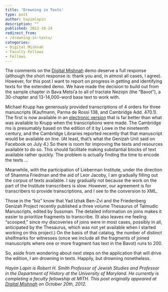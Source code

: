 ```yaml
---
title: 'Drowning in Texts'
type: post
author: hayimlapin
description: ""
published: 2012-10-24
redirect_from: 
- /drowning-in-texts/
categories:
- Digital Mishnah
- Faculty Fellows
- Fellows
---
```

The comments on the [Digital Mishnah](http://www.digitalmishnah.org) demo deserve a full response (although the short response is: thank you and, in almost all cases, I agree). However, for this post I want to report on progress in getting and identifying texts for the extended demo. We have made the decision to build out from the sample chapter in Bava Metsi’a to all of tractate Neziqin (the “Bavot”), a 30-chapter and 13-14,000-word base text to work with.

Michael Krupp has generously provided transcriptions of 4 orders for three manuscripts (Kaufmann, Parma de Rossi 138, and Cambridge Add. 470.1). The first is now available in an [electronic version](http://kaufmann.mtak.hu/en/ms50/ms50-coll1.htm) that is far better than what was available to Krupp when the transcriptions were made. The Cambridge ms is presumably based on the edition of it by Lowe in the nineteenth century, and the Cambridge Libraries reported recently that that manuscript would be available on line. (At least, that’s what the Genizah Unit said on Facebook on July 4.) So there is room for improving the texts and resources available to do so. This should facilitate making substantial blocks of text available rather quickly. The problem is actually finding the time to encode the texts …

Meanwhile, with the participation of Lieberman Institute, under the direction of Shamma Friedman and the aid of Leor Jacoby, I am gradually filling out the corpus of texts available. I say gradually not because the work on the part of the Institute transcribers is slow. However, our agreement is for transcribers to provide transcriptions, and I see to the conversion to XML.

Those in the “biz” know that Yad Izhak Ben-Zvi and the Friedenberg Genizah Project recently published a three volume Thesaurus of Talmudic Manuscripts, edited by Sussman. The detailed information on joins makes it easier to prioritize fragments to transcribe. (It also leaves me feeling “scooped,” since my discoveries of joins were in most cases, possibly in all, anticipated by the Thesaurus, which was not yet available when I started working on this project.) On the basis of that catalog, the number of distinct shelfmarks for witnesses (once we include all the fragments of joined manuscripts where one or more fragment has text in the Bavot) runs to 200.

So, aside from wondering about next steps on the application that will drive the edition, I am drowning in texts. Happily, but drowning nonetheless.

_Hayim Lapin is Robert H. Smith Professor of Jewish Studies and Professor in the Department of History at the University of Maryland. He currently is completing a faculty fellowship at MITH. This post originally appeared at [Digital Mishnah](http://www.digitalmishnah.org/uncategorized/live-demo/) on October 20th, 2012._
